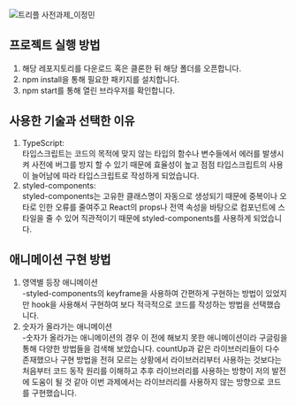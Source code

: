 ![트리플 사전과제_이정민](https://user-images.githubusercontent.com/91598778/177583389-5e4cfa37-4894-4904-95ba-b2882ca01879.gif)

## 프로젝트 실행 방법

1. 해당 레포지토리를 다운로드 혹은 클론한 뒤 해당 폴더를 오픈합니다.
2. npm install을 통해 필요한 패키지를 설치합니다.
3. npm start를 통해 열린 브라우저를 확인합니다.

## 사용한 기술과 선택한 이유

1. TypeScript:
   <br>타입스크립트는 코드의 목적에 맞지 않는 타입의 함수나 변수들에서 에러를 발생시켜 사전에 버그를 방지 할 수 있기 때문에 효율성이 높고 점점 타입스크립트의 사용이 늘어남에 따라 타입스크립트로 작성하게 되었습니다. <br>
2. styled-components:
   <br> styled-components는 고유한 클래스명이 자동으로 생성되기 때문에 중복이나 오타로 인한 오류를 줄여주고
   React의 props나 전역 속성을 바탕으로 컴포넌트에 스타일을 줄 수 있어 직관적이기 때문에 styled-components를 사용하게 되었습니다.

## 애니메이션 구현 방법

1. 영역별 등장 애니메이션
   <br>
   -styled-components의 keyframe을 사용하여 간편하게 구현하는 방법이 있었지만 hook을 사용해서 구현하여 보다 적극적으로 코드를 작성하는 방법을 선택했습니다.
2. 숫자가 올라가는 애니메이션
   <br> -숫자가 올라가는 애니메이션의 경우 이 전에 해보지 못한 애니메이션이라 구글링을 통해 다양한 방법들을 검색해 보았습니다.
   countUp과 같은 라이브러리들이 다수 존재했으나 구현 방법을 전혀 모르는 상황에서 라이브러리부터 사용하는 것보다는 처음부터 코드 동작 원리를 이해하고 추후 라이브러리를 사용하는 방향이 저의 발전에 도움이 될 것 같아 이번 과제에서는 라이브러리를 사용하지 않는 방향으로 코드를 구현했습니다.
